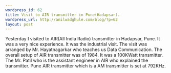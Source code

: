 ```yaml
--- 
wordpress_id: 62
title: Visit to AIR transmitter in Pune(Hadapsar).
wordpress_url: http://anilwadghule.com/blog/?p=62
layout: post
---
```

Yesterday I visited to AIR(All India Radio) transmitter in Hadapsar, Pune. It was a very nice experience. It was the industrial visit. The visit was arranged by Mr. Hayatnagarkar who teaches us Data Communication. The overall setup of AIR transmitter was of 1984. It was a 100KWatt transmitter. The Mr. Patil who is the assistant engineer in AIR who explained the transmitter. Pune AIR transmitter which is a AM transmitter is set at 792KHz.
